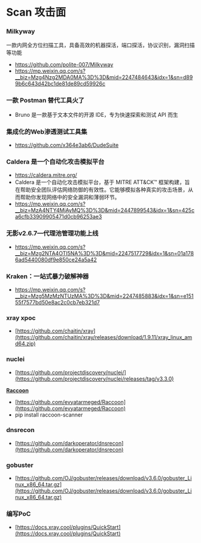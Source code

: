# Scan 攻击面

### Milkyway

一款内网全方位扫描工具，具备高效的机器探活，端口探活，协议识别，漏洞扫描等功能

- https://github.com/polite-007/Milkyway
- https://mp.weixin.qq.com/s?__biz=Mzg4Nzg2MDA0MA%3D%3D&mid=2247484643&idx=1&sn=d899b6c643d42bc1de81de89cd59926c

### 一款 Postman 替代工具火了

- Bruno 是一款基于文本文件的开源 IDE，专为快速探索和测试 API 而生

### 集成化的Web渗透测试工具集

- https://github.com/x364e3ab6/DudeSuite

### Caldera 是一个自动化攻击模拟平台

- https://caldera.mitre.org/
- Caldera 是一个自动化攻击模拟平台，基于 MITRE ATT&CK™ 框架构建，旨在帮助安全团队评估网络防御的有效性。它能够模拟各种真实的攻击场景，从而帮助你发现网络中的安全漏洞和薄弱环节。
- https://mp.weixin.qq.com/s?__biz=MzA4NTY4MjAyMQ%3D%3D&mid=2447899543&idx=1&sn=425ca6cfb33909905471d0cb96253ae3

### 无影v2.6.7—代理池管理功能上线

- https://mp.weixin.qq.com/s?__biz=Mzg2NTA4OTI5NA%3D%3D&mid=2247517729&idx=1&sn=01a1786ad5440080df9e850ce24a5a42

### Kraken：一站式暴力破解神器

- https://mp.weixin.qq.com/s?__biz=Mzg5MzMzNTUzMA%3D%3D&mid=2247485883&idx=1&sn=e15155f7577bd50e8ac2c0cb7eb321d7

### xray xpoc

- [https://github.com/chaitin/xray](https://github.com/chaitin/xray/releases/download/1.9.11/xray_linux_amd64.zip)

### nuclei

- [https://github.com/projectdiscovery/nuclei/](https://github.com/projectdiscovery/nuclei/releases/tag/v3.3.0)

[**Raccoon**](https://github.com/evyatarmeged/Raccoon)

- [https://github.com/evyatarmeged/Raccoon](https://github.com/evyatarmeged/Raccoon)
- pip install raccoon-scanner

### dnsrecon 

- [https://github.com/darkoperator/dnsrecon](https://github.com/darkoperator/dnsrecon)

### gobuster

- [https://github.com/OJ/gobuster/releases/download/v3.6.0/gobuster_Linux_x86_64.tar.gz](https://github.com/OJ/gobuster/releases/download/v3.6.0/gobuster_Linux_x86_64.tar.gz)

### 编写PoC

- [https://docs.xray.cool/plugins/QuickStart](https://docs.xray.cool/plugins/QuickStart)

